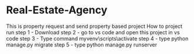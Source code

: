 # Real-Estate-Agency
This is property request and send property  based project 
How to project run
step 1 - Download
step 2 - go to vs code and open this project in vs code
step 3 - Type command  myvenv\scripts\activate
step 4 - type python manage.py migrate
step 5 - type python manage.py runserver

